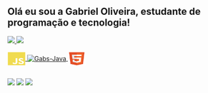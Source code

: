 ## Olá eu sou a Gabriel Oliveira, estudante de programação e tecnologia!
<div style="display: inline-block;">
  <a href="beacons.ai/gaabrieloliver">
    <img style="width:20rem;" src="https://github-readme-stats.vercel.app/api?username=gaabrieloliver&show_icons=true&theme=dark&include_all_commits=true&count_private=true"/>
    <img style="width:20rem;" src="https://github-readme-stats.vercel.app/api/top-langs/?username=gaabrieloliver&layout=compact&langs_count=7&theme=dark"/>
  <!--<img height="140em" src="https://github-readme-stats.vercel.app/api?username=gaabrieloliver&show_icons=true&theme=dark&include_all_commits=true&count_private=true"/>-->
  <!--<img height="140em" src="https://github-readme-stats.vercel.app/api/top-langs/?username=gaabrieloliver&layout=compact&langs_count=7&theme=dark"/>-->
</div>
<div style="display: inline_block"><br>
  <img align="center" alt="Gabs-Js" height="30" width="40" src="https://raw.githubusercontent.com/devicons/devicon/master/icons/javascript/javascript-plain.svg">
  <img align="center" alt="Gabs-Java" height="30" width="40" src="https://cdn.jsdelivr.net/gh/devicons/devicon/icons/java/java-plain.svg" />
  <img align="center" alt="Gabs-HTML" height="30" width="40" src="https://raw.githubusercontent.com/devicons/devicon/master/icons/html5/html5-original.svg">
</div>

##

<div> 
  <a href="https://instagram.com/gaabrieloliver" target="_blank"><img src="https://img.shields.io/badge/-Instagram-%23E4405F?style=for-the-badge&logo=instagram&logoColor=white" target="_blank"></a>
 	<a href="https://www.linkedin.com/in/gabriel-oliveira-165613226/" target="_blank"><img src="https://img.shields.io/badge/LinkedIn-0077B5?style=for-the-badge&logo=linkedin&logoColor=white" target="_blank"></a>
  <a href = "mailto:contatogabrieloliveira0@gmail.com"><img src="https://img.shields.io/badge/-Gmail-%23333?style=for-the-badge&logo=gmail&logoColor=white" target="_blank"></a>
</div>
